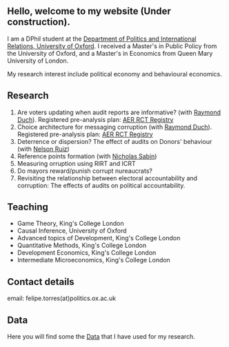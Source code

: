 ## Hello, welcome to my website (Under construction).

I am a DPhil student at the [Department of Politics and International Relations, University of Oxford](https://www.politics.ox.ac.uk/). 
I received a Master's in Public Policy from the University of Oxford, and a Master's in Economics from Queen Mary University of London.

My research interest include political economy and behavioural economics. 


## Research

1. Are voters updating when audit reports are informative? (with [Raymond Duch](https://www.raymondduch.com/)). Registered pre-analysis plan: [AER RCT Registry](https://www.socialscienceregistry.org/trials/5932)
2. Choice architecture for messaging corruption (with [Raymond Duch](https://www.raymondduch.com/)). Registered pre-analysis plan: [AER RCT Registry](https://www.socialscienceregistry.org/trials/7233)
3. Deterrence or dispersion? The effect of audits on Donors' behaviour (with [Nelson Ruiz](https://www.politics.ox.ac.uk/academic-staff/nelson-ruiz-guarin.html))
4. Reference points formation (with [Nicholas Sabin](https://www.cabdyn.ox.ac.uk/people_pages/complexity_people_sabin.asp))
5. Measuring orruption using RIRT and ICRT
6. Do mayors reward/punish corrupt nureaucrats?
7. Revisiting the relationship between electoral accountability and corruption: The effects of audits on political accountability. 

## Teaching
- Game Theory, King's College London
- Causal Inference, University of Oxford
- Advanced topics of Development, King's College London
- Quantitative Methods, King's College London 
- Development Economics, King's College London
- Intermediate Microeconomics, King's College London


## Contact details

email: felipe.torres(at)politics.ox.ac.uk

## Data 

Here you will find some the [Data](https://github.com/ftraposo) that I have used for my research.
